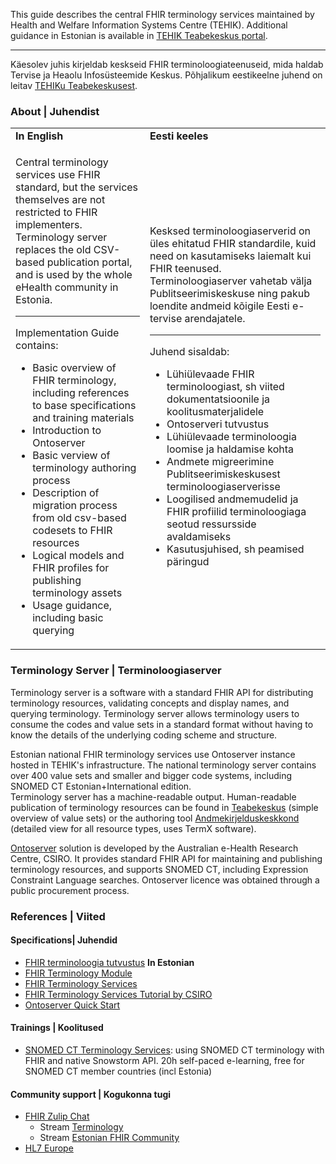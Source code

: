 This guide describes the central FHIR terminology services maintained by Health and Welfare Information Systems Centre (TEHIK). 
Additional guidance in Estonian is available in [TEHIK Teabekeskus portal](https://teabekeskus.tehik.ee/et/teenused/teabekeskuse-teenused/terminoloogiaserver/fhir-terminoloogia-tutvustus).

***

Käesolev juhis kirjeldab keskseid FHIR terminoloogiateenuseid, mida haldab Tervise ja Heaolu Infosüsteemide Keskus.
Põhjalikum eestikeelne juhend on leitav [TEHIKu Teabekeskusest](https://teabekeskus.tehik.ee/et/teenused/teabekeskuse-teenused/terminoloogiaserver/fhir-terminoloogia-tutvustus).


### About | Juhendist
  <table border="0">
  <tr><td><b>In English</b></td><td><b>Eesti keeles</b></td></tr>
  <tr>
  <td>
<p>Central terminology services use FHIR standard, but the services themselves are not restricted to FHIR implementers. Terminology server replaces the old CSV-based publication portal, and is used by the whole eHealth community in Estonia.</p>
<hr>
<p>Implementation Guide contains:</p>
<ul>
  <li>Basic overview of FHIR terminology, including references to base specifications and training materials</li>
  <li>Introduction to Ontoserver</li>
  <li>Basic verview of terminology authoring process</li>
  <li>Description of migration process from old csv-based codesets to FHIR resources</li>
  <li>Logical models and FHIR profiles for publishing terminology assets</li>
  <li>Usage guidance, including basic querying</li>
</ul>
<p></p>
</td>
<td>
<p>Kesksed terminoloogiaserverid on üles ehitatud FHIR standardile, kuid need on kasutamiseks laiemalt kui FHIR teenused. Terminoloogiaserver vahetab välja Publitseerimiskeskuse ning pakub loendite andmeid kõigile Eesti e-tervise arendajatele.</p>
<hr>
<p>Juhend sisaldab:</p>
<ul>
  <li>Lühiülevaade FHIR terminoloogiast, sh viited dokumentatsioonile ja koolitusmaterjalidele</li>
  <li>Ontoserveri tutvustus</li>
  <li>Lühiülevaade terminoloogia loomise ja haldamise kohta</li>
  <li>Andmete migreerimine Publitseerimiskeskusest terminoloogiaserverisse</li>
  <li>Loogilised andmemudelid ja FHIR profiilid terminoloogiaga seotud ressursside avaldamiseks</li>
  <li>Kasutusjuhised, sh peamised päringud</li>
</ul>
</td>
</tr></table>

### Terminology Server | Terminoloogiaserver
Terminology server is a software with a standard FHIR API for distributing terminology resources, validating concepts and display names, and querying terminology. Terminology server allows terminology users to consume the codes and value sets in a standard format without having to know the details of the underlying coding scheme and structure.  

Estonian national FHIR terminology services use Ontoserver instance hosted in TEHIK's infrastructure. The national terminology server contains over 400 value sets and smaller and bigger code systems, including SNOMED CT Estonian+International edition.  
Terminology server has a machine-readable output. Human-readable publication of terminology resources can be found in [Teabekeskus](https://teabekeskus.tehik.ee/et/loendid) (simple overview of value sets) or the authoring tool [Andmekirjelduskeskkond](https://akk.tehik.ee/classifier/landing) (detailed view for all resource types, uses TermX software).

[Ontoserver](https://ontoserver.csiro.au/site/) solution is developed by the Australian e-Health Research Centre, CSIRO. It provides standard FHIR API for maintaining and publishing terminology resources, and supports SNOMED CT, including Expression Constraint Language searches.
Ontoserver licence was obtained through a public procurement process.

  
### References | Viited

#### Specifications| Juhendid
* [FHIR terminoloogia tutvustus](https://teabekeskus.tehik.ee/et/teenused/teabekeskuse-teenused/terminoloogiaserver/fhir-terminoloogia-tutvustus) **In Estonian**
* [FHIR Terminology Module](https://www.hl7.org/fhir/terminology-module.html)
* [FHIR Terminology Services](https://www.hl7.org/fhir/terminology-service.html)
* [FHIR Terminology Services Tutorial by CSIRO](https://youtu.be/Q3qx0jh8x4k)
* [Ontoserver Quick Start](https://ontoserver.csiro.au/docs/6/)

#### Trainings | Koolitused
* [SNOMED CT Terminology Services](https://courses.ihtsdotools.org/product?catalog=TSC): using SNOMED CT terminology with FHIR and native Snowstorm API. 20h self-paced e-learning, free for SNOMED CT member countries (incl Estonia)

#### Community support | Kogukonna tugi
* [FHIR Zulip Chat](https://chat.fhir.org/)
  * Stream [Terminology](https://chat.fhir.org/#narrow/stream/179202-terminology)
  * Stream [Estonian FHIR Community](https://chat.fhir.org/#narrow/stream/389311-Estonian-FHIR-community)
* [HL7 Europe](https://confluence.hl7.org/display/HEU/Terminology)

